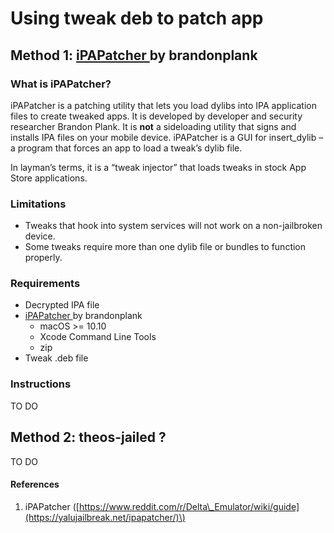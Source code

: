 # Using tweak deb to patch app

## Method 1: [iPAPatcher ](https://github.com/brandonplank/iPAPatcher/releases)by brandonplank

### What is iPAPatcher?

iPAPatcher is a patching utility that lets you load dylibs into IPA application files to create tweaked apps. It is developed by developer and security researcher Brandon Plank. It is **not** a sideloading utility that signs and installs IPA files on your mobile device. iPAPatcher is a GUI for insert\_dylib – a program that forces an app to load a tweak’s dylib file.

In layman’s terms, it is a “tweak injector” that loads tweaks in stock App Store applications. 

### Limitations

* Tweaks that hook into system services will not work on a non-jailbroken device.
* Some tweaks require more than one dylib file or bundles to function properly. 

### Requirements

* Decrypted IPA file
* [iPAPatcher ](https://github.com/brandonplank/iPAPatcher/releases/tag/1.0)by brandonplank
  * macOS &gt;= 10.10
  * Xcode Command Line Tools
  * zip
* Tweak .deb file

### Instructions

TO DO



## Method 2: theos-jailed ?

TO DO









#### References

1. iPAPatcher \([https://www.reddit.com/r/Delta\_Emulator/wiki/guide](https://yalujailbreak.net/ipapatcher/)\)

